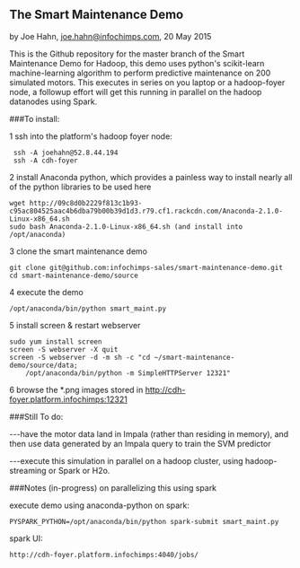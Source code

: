## The Smart Maintenance Demo

by Joe Hahn,
joe.hahn@infochimps.com,
20 May 2015

This is the Github repository for the master branch of the Smart Maintenance Demo for Hadoop,
this demo uses python's scikit-learn machine-learning algorithm to perform predictive
maintenance on 200 simulated motors. This executes in series on you laptop or a hadoop-foyer node,
a followup effort will get this running in parallel on the hadoop datanodes using Spark.

###To install:

1 ssh into the platform's hadoop foyer node:

     ssh -A joehahn@52.8.44.194
     ssh -A cdh-foyer
     

2 install Anaconda python, which provides a painless way to install nearly all of the python
  libraries to be used here

    wget http://09c8d0b2229f813c1b93-c95ac804525aac4b6dba79b00b39d1d3.r79.cf1.rackcdn.com/Anaconda-2.1.0-Linux-x86_64.sh 
    sudo bash Anaconda-2.1.0-Linux-x86_64.sh (and install into /opt/anaconda)


3 clone the smart maintenance demo

    git clone git@github.com:infochimps-sales/smart-maintenance-demo.git
    cd smart-maintenance-demo/source


4 execute the demo

    /opt/anaconda/bin/python smart_maint.py


5 install screen & restart webserver

    sudo yum install screen
    screen -S webserver -X quit
    screen -S webserver -d -m sh -c "cd ~/smart-maintenance-demo/source/data;
        /opt/anaconda/bin/python -m SimpleHTTPServer 12321"


6 browse the *.png images stored in http://cdh-foyer.platform.infochimps:12321
    

###Still To do:

---have the motor data land in Impala (rather than residing in memory), and then use
data generated by an Impala query to train the SVM predictor
  
---execute this simulation in parallel on a hadoop cluster, using hadoop-streaming
or Spark or H2o.


###Notes (in-progress) on parallelizing this using spark


execute demo using anaconda-python on spark:

    PYSPARK_PYTHON=/opt/anaconda/bin/python spark-submit smart_maint.py 


spark UI:

    http://cdh-foyer.platform.infochimps:4040/jobs/


    
